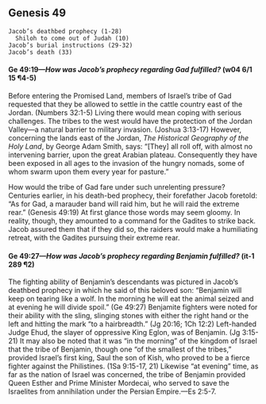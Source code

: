 ## Genesis 49

```
Jacob’s deathbed prophecy (1-28)
  Shiloh to come out of Judah (10)
Jacob’s burial instructions (29-32)
Jacob’s death (33)
```

#### Ge 49:19​—*How was Jacob’s prophecy regarding Gad fulfilled?* (w04 6/1 15 ¶4-5)

Before entering the Promised Land, members of Israel’s tribe of Gad requested that they be allowed to settle in the cattle country east of the Jordan. (Numbers 32:1-5) Living there would mean coping with serious challenges. The tribes to the west would have the protection of the Jordan Valley​—a natural barrier to military invasion. (Joshua 3:13-17) However, concerning the lands east of the Jordan, *The Historical Geography of the Holy Land*, by George Adam Smith, says: “[They] all roll off, with almost no intervening barrier, upon the great Arabian plateau. Consequently they have been exposed in all ages to the invasion of the hungry nomads, some of whom swarm upon them every year for pasture.”

How would the tribe of Gad fare under such unrelenting pressure? Centuries earlier, in his death-bed prophecy, their forefather Jacob foretold: “As for Gad, a marauder band will raid him, but he will raid the extreme rear.” (Genesis 49:19) At first glance those words may seem gloomy. In reality, though, they amounted to a command for the Gadites to strike back. Jacob assured them that if they did so, the raiders would make a humiliating retreat, with the Gadites pursuing their extreme rear.

#### Ge 49:27​—*How was Jacob’s prophecy regarding Benjamin fulfilled?* (it-1 289 ¶2)

The fighting ability of Benjamin’s descendants was pictured in Jacob’s deathbed prophecy in which he said of this beloved son: “Benjamin will keep on tearing like a wolf. In the morning he will eat the animal seized and at evening he will divide spoil.” (Ge 49:27) Benjamite fighters were noted for their ability with the sling, slinging stones with either the right hand or the left and hitting the mark “to a hairbreadth.” (Jg 20:16; 1Ch 12:2) Left-handed Judge Ehud, the slayer of oppressive King Eglon, was of Benjamin. (Jg 3:15-21) It may also be noted that it was “in the morning” of the kingdom of Israel that the tribe of Benjamin, though one “of the smallest of the tribes,” provided Israel’s first king, Saul the son of Kish, who proved to be a fierce fighter against the Philistines. (1Sa 9:15-17, 21) Likewise “at evening” time, as far as the nation of Israel was concerned, the tribe of Benjamin provided Queen Esther and Prime Minister Mordecai, who served to save the Israelites from annihilation under the Persian Empire.​—Es 2:5-7.
